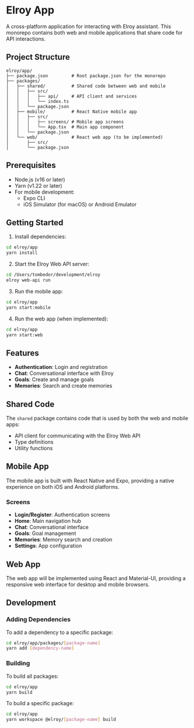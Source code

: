 # Elroy App

A cross-platform application for interacting with Elroy assistant. This monorepo contains both web and mobile applications that share code for API interactions.

## Project Structure

```
elroy/app/
├── package.json         # Root package.json for the monorepo
├── packages/
│   ├── shared/          # Shared code between web and mobile
│   │   ├── src/
│   │   │   ├── api/     # API client and services
│   │   │   └── index.ts
│   │   └── package.json
│   ├── mobile/          # React Native mobile app
│   │   ├── src/
│   │   │   ├── screens/ # Mobile app screens
│   │   │   └── App.tsx  # Main app component
│   │   └── package.json
│   └── web/             # React web app (to be implemented)
│       ├── src/
│       └── package.json
```

## Prerequisites

- Node.js (v16 or later)
- Yarn (v1.22 or later)
- For mobile development:
  - Expo CLI
  - iOS Simulator (for macOS) or Android Emulator

## Getting Started

1. Install dependencies:

```bash
cd elroy/app
yarn install
```

2. Start the Elroy Web API server:

```bash
cd /Users/tombedor/development/elroy
elroy web-api run
```

3. Run the mobile app:

```bash
cd elroy/app
yarn start:mobile
```

4. Run the web app (when implemented):

```bash
cd elroy/app
yarn start:web
```

## Features

- **Authentication**: Login and registration
- **Chat**: Conversational interface with Elroy
- **Goals**: Create and manage goals
- **Memories**: Search and create memories

## Shared Code

The `shared` package contains code that is used by both the web and mobile apps:

- API client for communicating with the Elroy Web API
- Type definitions
- Utility functions

## Mobile App

The mobile app is built with React Native and Expo, providing a native experience on both iOS and Android platforms.

### Screens

- **Login/Register**: Authentication screens
- **Home**: Main navigation hub
- **Chat**: Conversational interface
- **Goals**: Goal management
- **Memories**: Memory search and creation
- **Settings**: App configuration

## Web App

The web app will be implemented using React and Material-UI, providing a responsive web interface for desktop and mobile browsers.

## Development

### Adding Dependencies

To add a dependency to a specific package:

```bash
cd elroy/app/packages/[package-name]
yarn add [dependency-name]
```

### Building

To build all packages:

```bash
cd elroy/app
yarn build
```

To build a specific package:

```bash
cd elroy/app
yarn workspace @elroy/[package-name] build
